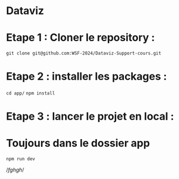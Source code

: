 # Dataviz

# Etape 1 : Cloner le repository :
`git clone git@github.com:WSF-2024/Dataviz-Support-cours.git`

# Etape 2 : installer les packages :
`cd app/`
`npm install`

# Etape 3 : lancer le projet en local :
# Toujours dans le dossier app
`npm run dev`

/*fghgh*/